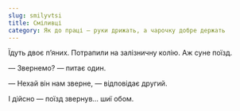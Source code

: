 ```yaml
---
slug: smilyvtsi
title: Сміливці
category: Як до праці — руки дрижать, а чарочку добре держать
---
```

Їдуть двоє п’яних. Потрапили на залізничну колію. Аж суне поїзд.

— Звернемо? — питає один.

— Нехай він нам зверне, — відповідає другий.

І дійсно — поїзд звернув… шиї обом.
